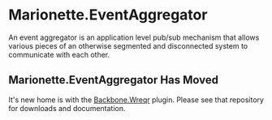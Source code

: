 # Marionette.EventAggregator

An event aggregator is an application level pub/sub mechanism that allows various
pieces of an otherwise segmented and disconnected system to communicate with
each other. 

## Marionette.EventAggregator Has Moved

It's new home is with the [Backbone.Wreqr](https://github.com/marionettejs/backbone.wreqr)
plugin. Please see that repository for downloads and documentation.
